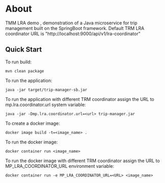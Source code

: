 # About
TMM LRA demo , demonstration of a Java microservice for trip management built on the SpringBoot framework.
Default TRM LRA coordinator URL is "http://localhost:9000/api/v1/lra-coordinator"
## Quick Start
To run build:

```
mvn clean package
```

To run the application:
```
java -jar target/trip-manager-sb.jar
```
To run the application with different TRM coordinator assign the URL to mp.lra.coordinator.url system variable:
```
java -jar -Dmp.lra.coordinator.url=<url> trip-manager.jar
```
To create a docker image:
```
docker image build -t=<image_name> .
```
To run the docker image:
```
docker container run <image_name>
```
To run the docker image with different TRM coordinator assign the URL to MP_LRA_COORDINATOR_URL environment variable:
```
docker container run -e MP_LRA_COORDINATOR_URL=<URL> <image_name>
```